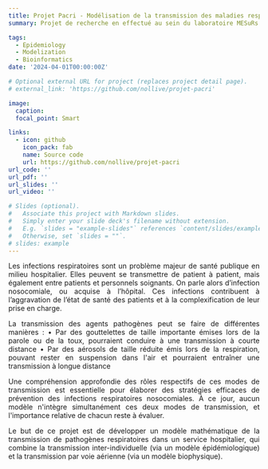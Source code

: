 ```yaml
---
title: Projet Pacri - Modélisation de la transmission des maladies respiratoires en milieu hospitalier
summary: Projet de recherche en effectué au sein du laboratoire MESuRs (Cnam) et l'unité EMEA (Institut Pasteur) à Paris portant sur développer un modèle mathématique de la transmission de pathogènes respiratoires dans un service hospitalier, qui combine la transmission inter-individuelle (via un modèle épidémiologique) et la transmission par voie aérienne (via un modèle biophysique).

tags:
  - Epidemiology
  - Modelization
  - Bioinformatics
date: '2024-04-01T00:00:00Z'

# Optional external URL for project (replaces project detail page).
# external_link: 'https://github.com/nollive/projet-pacri'

image:
  caption: 
  focal_point: Smart

links:
  - icon: github
    icon_pack: fab
    name: Source code
    url: https://github.com/nollive/projet-pacri
url_code: ''
url_pdf: ''
url_slides: ''
url_video: ''

# Slides (optional).
#   Associate this project with Markdown slides.
#   Simply enter your slide deck's filename without extension.
#   E.g. `slides = "example-slides"` references `content/slides/example-slides.md`.
#   Otherwise, set `slides = ""`.
# slides: example
---
```


<div style="text-align: justify"> Les infections respiratoires sont un problème majeur de santé publique en milieu hospitalier. Elles peuvent se transmettre de patient à patient, mais également entre patients et personnels soignants. On parle alors d’infection nosocomiale, ou acquise à l’hôpital. Ces infections contribuent à l’aggravation de l’état de santé des patients et à la complexification de leur prise en charge.

La transmission des agents pathogènes peut se faire de différentes manières :
• Par des gouttelettes de taille importante émises lors de la parole ou de la toux, pourraient conduire à une transmission à courte distance
• Par des aérosols de taille réduite émis lors de la respiration, pouvant rester en suspension dans l'air et pourraient entraîner une transmission à longue distance

Une compréhension approfondie des rôles respectifs de ces modes de transmission est essentielle pour élaborer des stratégies efficaces de prévention des infections respiratoires nosocomiales. À ce jour, aucun modèle n'intègre simultanément ces deux modes de transmission, et l'importance relative de chacun reste à évaluer.

Le but de ce projet est de développer un modèle mathématique de la transmission de pathogènes respiratoires dans un service hospitalier, qui combine la transmission inter-individuelle (via un modèle épidémiologique) et la transmission par voie aérienne (via un modèle biophysique).
 </div>
